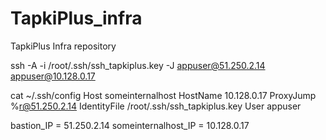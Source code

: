 # TapkiPlus_infra
TapkiPlus Infra repository

ssh -A -i /root/.ssh/ssh_tapkiplus.key -J appuser@51.250.2.14 appuser@10.128.0.17

cat ~/.ssh/config
Host someinternalhost
	HostName 10.128.0.17
	ProxyJump %r@51.250.2.14
	IdentityFile /root/.ssh/ssh_tapkiplus.key
	User appuser

bastion_IP = 51.250.2.14
someinternalhost_IP = 10.128.0.17

